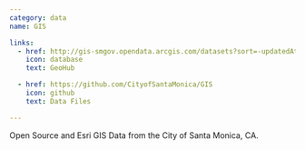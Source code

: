 ```yaml
---
category: data
name: GIS

links:
  - href: http://gis-smgov.opendata.arcgis.com/datasets?sort=-updatedAt
    icon: database
    text: GeoHub

  - href: https://github.com/CityofSantaMonica/GIS
    icon: github
    text: Data Files

---
```


Open Source and Esri GIS Data from the City of Santa Monica, CA.
